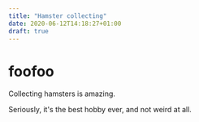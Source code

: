 ```yaml
---
title: "Hamster collecting"
date: 2020-06-12T14:18:27+01:00
draft: true
---
```

# foofoo
Collecting hamsters is amazing.

Seriously, it's the best hobby ever, and not weird at all.